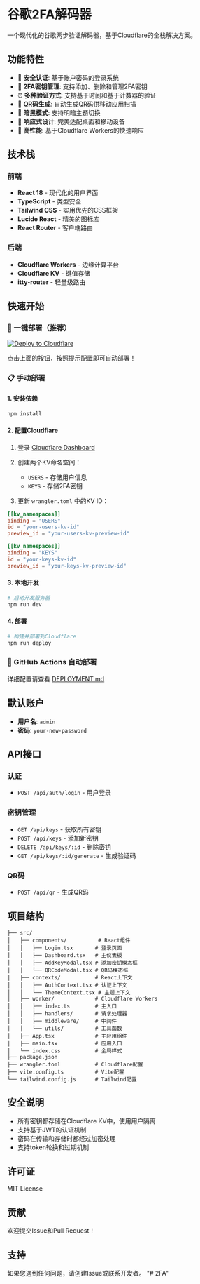 # 谷歌2FA解码器

一个现代化的谷歌两步验证解码器，基于Cloudflare的全栈解决方案。

## 功能特性

- 🔐 **安全认证**: 基于账户密码的登录系统
- 🔑 **2FA密钥管理**: 支持添加、删除和管理2FA密钥
- ⏰ **多种验证方式**: 支持基于时间和基于计数器的验证
- 📱 **QR码生成**: 自动生成QR码供移动应用扫描
- 🌙 **暗黑模式**: 支持明暗主题切换
- 📱 **响应式设计**: 完美适配桌面和移动设备
- 🚀 **高性能**: 基于Cloudflare Workers的快速响应

## 技术栈

### 前端
- **React 18** - 现代化的用户界面
- **TypeScript** - 类型安全
- **Tailwind CSS** - 实用优先的CSS框架
- **Lucide React** - 精美的图标库
- **React Router** - 客户端路由

### 后端
- **Cloudflare Workers** - 边缘计算平台
- **Cloudflare KV** - 键值存储
- **itty-router** - 轻量级路由

## 快速开始

### 🚀 一键部署（推荐）

[![Deploy to Cloudflare](https://img.shields.io/badge/Deploy%20to%20Cloudflare-FF6B6B?style=for-the-badge&logo=cloudflare&logoColor=white)](https://github.com/your-username/google-2fa-decoder)

点击上面的按钮，按照提示配置即可自动部署！

### 📋 手动部署

#### 1. 安装依赖

```bash
npm install
```

#### 2. 配置Cloudflare

1. 登录 [Cloudflare Dashboard](https://dash.cloudflare.com)
2. 创建两个KV命名空间：
   - `USERS` - 存储用户信息
   - `KEYS` - 存储2FA密钥

3. 更新 `wrangler.toml` 中的KV ID：

```toml
[[kv_namespaces]]
binding = "USERS"
id = "your-users-kv-id"
preview_id = "your-users-kv-preview-id"

[[kv_namespaces]]
binding = "KEYS"
id = "your-keys-kv-id"
preview_id = "your-keys-kv-preview-id"
```

#### 3. 本地开发

```bash
# 启动开发服务器
npm run dev
```

#### 4. 部署

```bash
# 构建并部署到Cloudflare
npm run deploy
```

### 🔄 GitHub Actions 自动部署

详细配置请查看 [DEPLOYMENT.md](./DEPLOYMENT.md)

## 默认账户

- **用户名**: `admin`
- **密码**: `your-new-password`

## API接口

### 认证

- `POST /api/auth/login` - 用户登录

### 密钥管理

- `GET /api/keys` - 获取所有密钥
- `POST /api/keys` - 添加新密钥
- `DELETE /api/keys/:id` - 删除密钥
- `GET /api/keys/:id/generate` - 生成验证码

### QR码

- `POST /api/qr` - 生成QR码

## 项目结构

```
├── src/
│   ├── components/          # React组件
│   │   ├── Login.tsx       # 登录页面
│   │   ├── Dashboard.tsx   # 主仪表板
│   │   ├── AddKeyModal.tsx # 添加密钥模态框
│   │   └── QRCodeModal.tsx # QR码模态框
│   ├── contexts/           # React上下文
│   │   ├── AuthContext.tsx # 认证上下文
│   │   └── ThemeContext.tsx # 主题上下文
│   ├── worker/             # Cloudflare Workers
│   │   ├── index.ts        # 主入口
│   │   ├── handlers/       # 请求处理器
│   │   ├── middleware/     # 中间件
│   │   └── utils/          # 工具函数
│   ├── App.tsx             # 主应用组件
│   ├── main.tsx            # 应用入口
│   └── index.css           # 全局样式
├── package.json
├── wrangler.toml           # Cloudflare配置
├── vite.config.ts          # Vite配置
└── tailwind.config.js      # Tailwind配置
```

## 安全说明

- 所有密钥都存储在Cloudflare KV中，使用用户隔离
- 支持基于JWT的认证机制
- 密码在传输和存储时都经过加密处理
- 支持token轮换和过期机制

## 许可证

MIT License

## 贡献

欢迎提交Issue和Pull Request！

## 支持

如果您遇到任何问题，请创建Issue或联系开发者。 "# 2FA" 

